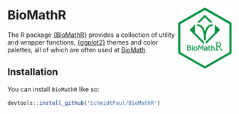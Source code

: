 
# BioMathR <img src="man/figures/logo.png" align="right" height="138" />

The R package [{BioMathR}](https://schmidtpaul.github.io/BioMathR/) provides a collection of utility and wrapper functions, [{ggplot2}](https://ggplot2.tidyverse.org/) themes and color palettes, all of which are often used at [BioMath](https://www.biomath.de/).

## Installation

You can install `BioMathR` like so:

``` r
devtools::install_github('SchmidtPaul/BioMathR')
```

